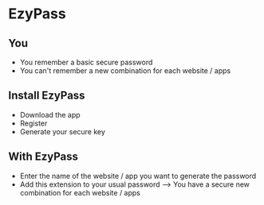 # EzyPass

## You
- You remember a basic secure password
- You can't remember a new combination for each website / apps

## Install EzyPass
 - Download the app
 - Register
 - Generate your secure key

## With EzyPass
 - Enter the name of the website / app you want to generate the password
 - Add this extension to your usual password
 --> You have a secure new combination for each website / apps
